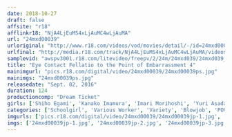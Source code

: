 ```yaml
---
date: 2018-10-27
draft: false
affsite: "r18"
afflinkr18: "NjA4LjEuMS4xLjAuMC4wLjAuMA"
url: "24mxd00039"
urloriginal: "http://www.r18.com/videos/vod/movies/detail/-/id=24mxd00039"
urlfinal: "http://media.r18.com/track/NjA4LjEuMS4xLjAuMC4wLjAuMA/videos/vod/movies/detail/-/id=24mxd00039"
samplevid: "awspv3001.r18.com/litevideo/freepv/2/24m/24mxd039/24mxd039_dmb_w.mp4"
title: "Eye Contact Fellatio to the Point of Embarrassment 4"
mainimgurl: "pics.r18.com/digital/video/24mxd00039/24mxd00039ps.jpg"
mainimgs: "24mxd00039ps.jpg"
releasedate: "Sept. 02, 2016"
duration: 124
productioncomp: "Dream Ticket"
girls: ['Shiho Egami', 'Kanako Imamura', 'Imari Morihoshi', 'Yuri Asada', 'Shizuku Kotohane', 'Yukari Miyazawa', 'Miori Matsushita']
categories: ['Schoolgirl', 'Various Worker', 'Variety', 'Blowjob', 'POV', 'Hi-Def']
imgurls: ['pics.r18.com/digital/video/24mxd00039/24mxd00039jp-1.jpg', 'pics.r18.com/digital/video/24mxd00039/24mxd00039jp-2.jpg', 'pics.r18.com/digital/video/24mxd00039/24mxd00039jp-3.jpg', 'pics.r18.com/digital/video/24mxd00039/24mxd00039jp-4.jpg', 'pics.r18.com/digital/video/24mxd00039/24mxd00039jp-5.jpg', 'pics.r18.com/digital/video/24mxd00039/24mxd00039jp-6.jpg', 'pics.r18.com/digital/video/24mxd00039/24mxd00039jp-7.jpg', 'pics.r18.com/digital/video/24mxd00039/24mxd00039jp-8.jpg', 'pics.r18.com/digital/video/24mxd00039/24mxd00039jp-9.jpg', 'pics.r18.com/digital/video/24mxd00039/24mxd00039jp-10.jpg', 'pics.r18.com/digital/video/24mxd00039/24mxd00039jp-11.jpg', 'pics.r18.com/digital/video/24mxd00039/24mxd00039jp-12.jpg', 'pics.r18.com/digital/video/24mxd00039/24mxd00039jp-13.jpg', 'pics.r18.com/digital/video/24mxd00039/24mxd00039jp-14.jpg', 'pics.r18.com/digital/video/24mxd00039/24mxd00039jp-15.jpg', 'pics.r18.com/digital/video/24mxd00039/24mxd00039jp-16.jpg', 'pics.r18.com/digital/video/24mxd00039/24mxd00039jp-17.jpg', 'pics.r18.com/digital/video/24mxd00039/24mxd00039jp-18.jpg', 'pics.r18.com/digital/video/24mxd00039/24mxd00039jp-19.jpg', 'pics.r18.com/digital/video/24mxd00039/24mxd00039jp-20.jpg']
imgs: ['24mxd00039jp-1.jpg', '24mxd00039jp-2.jpg', '24mxd00039jp-3.jpg', '24mxd00039jp-4.jpg', '24mxd00039jp-5.jpg', '24mxd00039jp-6.jpg', '24mxd00039jp-7.jpg', '24mxd00039jp-8.jpg', '24mxd00039jp-9.jpg', '24mxd00039jp-10.jpg', '24mxd00039jp-11.jpg', '24mxd00039jp-12.jpg', '24mxd00039jp-13.jpg', '24mxd00039jp-14.jpg', '24mxd00039jp-15.jpg', '24mxd00039jp-16.jpg', '24mxd00039jp-17.jpg', '24mxd00039jp-18.jpg', '24mxd00039jp-19.jpg', '24mxd00039jp-20.jpg']
---
```

